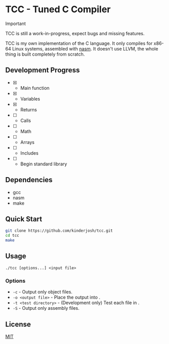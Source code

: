 # TCC - Tuned C Compiler

> [!IMPORTANT]
> TCC is still a work-in-progress, expect bugs and missing features.

TCC is my own implementation of the C language. It only compiles for x86-64 Linux systems, assembled with [nasm](https://nasm.us). It doesn't use LLVM, the whole thing is built completely from scratch.

## Development Progress

- [x] - Main function
- [x] - Variables
- [x] - Returns
- [ ] - Calls
- [ ] - Math
- [ ] - Arrays
- [ ] - Includes
- [ ] - Begin standard library

## Dependencies

- gcc
- nasm
- make

## Quick Start

```bash
git clone https://github.com/kinderjosh/tcc.git
cd tcc
make
```

## Usage

```
./tcc [options...] <input file>
```

### Options

- ```-c``` - Output only object files.
- ```-o <output file>``` - Place the output into <output file>.
- ```-t <test directory>``` - (Development only) Test each file in <test directory>.
- ```-S``` - Output only assembly files.

## License

[MIT](./LICENSE)